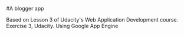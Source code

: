 #A blogger app

Based on Lesson 3 of Udacity's Web Application Development course.
Exercise 3, Udacity.
Using Google App Engine